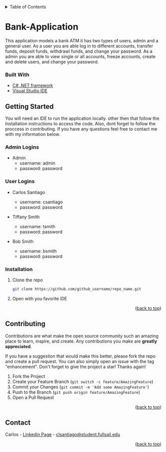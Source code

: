 <!-- TABLE OF CONTENTS -->
<details>
  <summary>Table of Contents</summary>
  <ol>
    <li>
      <a href="#sort-and-search">About The Project</a>
      <ul>
        <li><a href="#built-with">Built With</a></li>
      </ul>
    </li>
    <li>
      <a href="#getting-started">Getting Started</a>
      <ul>
        <li><a href="admin-logins">Admin Logins</a></li>
        <li><a href="user-logins">User Logins</a></li>
        <li><a href="#installation">Installation</a></li>
      </ul>
    </li>
    <li><a href="#contributing">Contributing</a></li>
    <li><a href="#contact">Contact</a></li>
  </ol>
</details>

# Bank-Application
This application models a bank ATM it has two types of users, admin and a general user. As a user you are able log in to different accounts, transfer funds, deposit funds, withdrawl funds, and change your password. As a admin you are able to  view single or all accounts, freeze accounts, create and delete users, and change your password.

### Built With
- [C# .NET framework](https://docs.microsoft.com/en-us/dotnet/framework/)
- [Visual Studio IDE](https://visualstudio.microsoft.com/)



<!-- GETTING STARTED -->
## Getting Started

You will need an IDE to run the application locally. other then that follow the Installation instructions to access the code. 
Also, dont forget to follow the proccess in contributing. If you have any questions feel free to contact me with my information below.

### Admin Logins

- Admin
   - username: admin
   - password: password

### User Logins

- Carlos Santiago
   - username: csantiago
   - password: password

- Tiffany Smith
   - username: tsmith
   - password: password

- Bob Smith
   - username: bsmith
   - password: password

### Installation

1. Clone the repo
   ```sh
   git clone https://github.com/github_username/repo_name.git
   ```
2. Open with you favorite IDE

<p align="right">(<a href="#top">back to top</a>)</p>


<!-- CONTRIBUTING -->
## Contributing

Contributions are what make the open source community such an amazing place to learn, inspire, and create. Any contributions you make are **greatly appreciated**.

If you have a suggestion that would make this better, please fork the repo and create a pull request. You can also simply open an issue with the tag "enhancement".
Don't forget to give the project a star! Thanks again!

1. Fork the Project
2. Create your Feature Branch (`git switch -c feature/AmazingFeature`)
3. Commit your Changes (`git commit -m 'Add some AmazingFeature'`)
4. Push to the Branch (`git push origin feature/AmazingFeature`)
5. Open a Pull Request

<p align="right">(<a href="#top">back to top</a>)</p>



<!-- CONTACT -->
## Contact

Carlos - [Linkedin Page](https://www.linkedin.com/in/carlos-santiago-b53967224/) - clsantiago@student.fullsail.edu

<p align="right">(<a href="#top">back to top</a>)</p>

